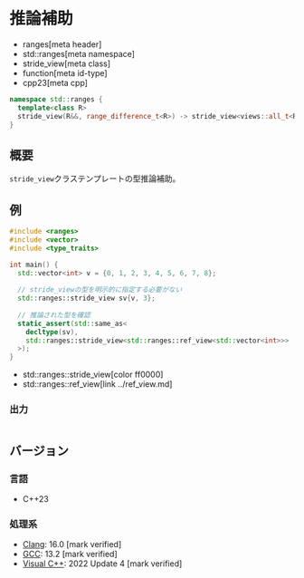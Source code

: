 # 推論補助
* ranges[meta header]
* std::ranges[meta namespace]
* stride_view[meta class]
* function[meta id-type]
* cpp23[meta cpp]

```cpp
namespace std::ranges {
  template<class R>
  stride_view(R&&, range_difference_t<R>) -> stride_view<views::all_t<R>>;
}
```

## 概要
`stride_view`クラステンプレートの型推論補助。

## 例
```cpp example
#include <ranges>
#include <vector>
#include <type_traits>

int main() {
  std::vector<int> v = {0, 1, 2, 3, 4, 5, 6, 7, 8};
  
  // stride_viewの型を明示的に指定する必要がない
  std::ranges::stride_view sv{v, 3};
  
  // 推論された型を確認
  static_assert(std::same_as<
    decltype(sv),
    std::ranges::stride_view<std::ranges::ref_view<std::vector<int>>>
  >);
}
```
* std::ranges::stride_view[color ff0000]
* std::ranges::ref_view[link ../ref_view.md]

### 出力
```
```

## バージョン
### 言語
- C++23

### 処理系
- [Clang](/implementation.md#clang): 16.0 [mark verified]
- [GCC](/implementation.md#gcc): 13.2 [mark verified]
- [Visual C++](/implementation.md#visual_cpp): 2022 Update 4 [mark verified]
